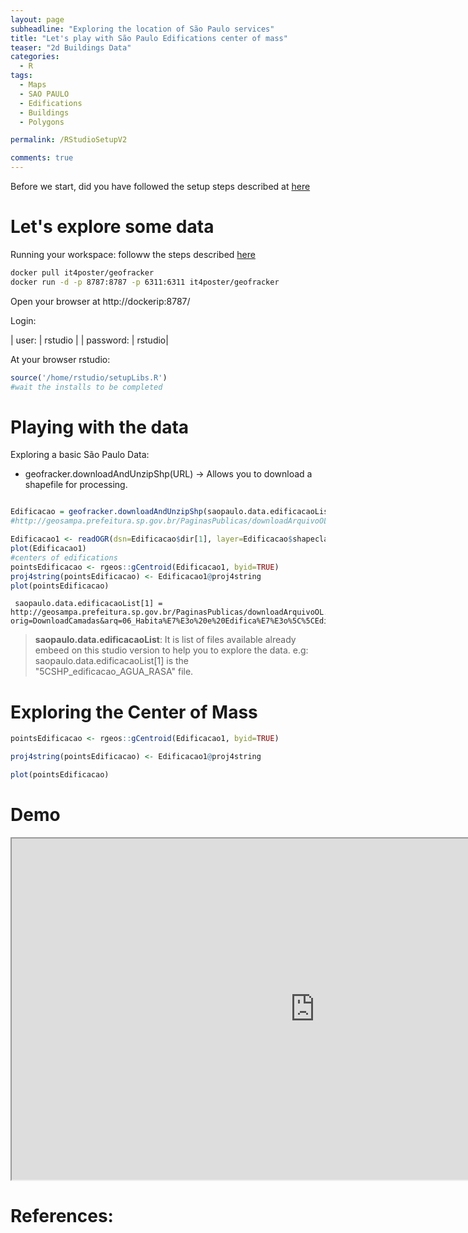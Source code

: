 ```yaml
---
layout: page
subheadline: "Exploring the location of São Paulo services"
title: "Let's play with São Paulo Edifications center of mass"
teaser: "2d Buildings Data"
categories:
  - R
tags:
  - Maps
  - SAO PAULO
  - Edifications
  - Buildings
  - Polygons

permalink: /RStudioSetupV2

comments: true
---
```


Before we start, did you have followed the setup steps described at [here]({{site.url}}/RStudioSetup)

# Let's explore some data

Running your workspace: followw the steps described [here](https://hub.docker.com/r/it4poster/geofracker/)

```bash
docker pull it4poster/geofracker
docker run -d -p 8787:8787 -p 6311:6311 it4poster/geofracker
```

Open your browser at http://dockerip:8787/

Login:

| user: | rstudio |
| password: | rstudio|


At your browser rstudio:

```R
source('/home/rstudio/setupLibs.R')
#wait the installs to be completed
```

# Playing with the data
Exploring a basic São Paulo Data:

* geofracker.downloadAndUnzipShp(URL) -> Allows you to download a shapefile for processing.

```R

Edificacao = geofracker.downloadAndUnzipShp(saopaulo.data.edificacaoList[1])
#http://geosampa.prefeitura.sp.gov.br/PaginasPublicas/downloadArquivoOL.aspx?orig=DownloadCamadas&arq=06_Habita%E7%E3o%20e%20Edifica%E7%E3o%5C%5CEdifica%E7%E3o%5C%5CShapefile%5C%5CSHP_edificacao_AGUA_RASA&arqTipo=Shapefile

Edificacao1 <- readOGR(dsn=Edificacao$dir[1], layer=Edificacao$shapeclass[1])
plot(Edificacao1)
#centers of edifications
pointsEdificacao <- rgeos::gCentroid(Edificacao1, byid=TRUE)
proj4string(pointsEdificacao) <- Edificacao1@proj4string
plot(pointsEdificacao)


```

```
 saopaulo.data.edificacaoList[1] = http://geosampa.prefeitura.sp.gov.br/PaginasPublicas/downloadArquivoOL.aspx?orig=DownloadCamadas&arq=06_Habita%E7%E3o%20e%20Edifica%E7%E3o%5C%5CEdifica%E7%E3o%5C%5CShapefile%5C%5CSHP_edificacao_AGUA_RASA&arqTipo=Shapefile
```

> **saopaulo.data.edificacaoList**: It is list of files available already embeed on this studio version to help you to explore the data. e.g: saopaulo.data.edificacaoList[1] is the "5CSHP_edificacao_AGUA_RASA" file.

# Exploring the Center of Mass

```R
pointsEdificacao <- rgeos::gCentroid(Edificacao1, byid=TRUE)

proj4string(pointsEdificacao) <- Edificacao1@proj4string

plot(pointsEdificacao)
```


# Demo

<iframe width='970' height='546'
src="https://www.youtube.com/embed/kz_DIhT8kZc">
</iframe>

# References:

